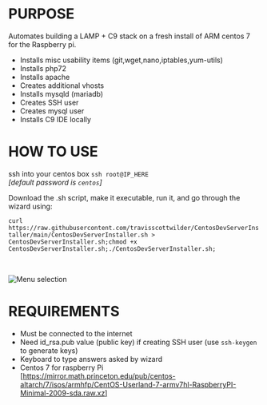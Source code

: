 # PURPOSE
Automates building a LAMP + C9 stack on a fresh install of ARM centos 7 for the Raspberry pi.
  - Installs misc usability items (git,wget,nano,iptables,yum-utils)
  - Installs php72
  - Installs apache
  - Creates additional vhosts
  - Installs mysqld (mariadb)
  - Creates SSH user
  - Creates mysql user
  - Installs C9 IDE locally





# HOW TO USE
ssh into your centos box `ssh root@IP_HERE` 
<br>*[default password is `centos`]*

Download the .sh script, make it executable, run it, and go through the wizard using:

```curl https://raw.githubusercontent.com/travisscottwilder/CentosDevServerInstaller/main/CentosDevServerInstaller.sh > CentosDevServerInstaller.sh;chmod +x CentosDevServerInstaller.sh;./CentosDevServerInstaller.sh;```

<br>

![Menu selection](/menu_select.png)


# REQUIREMENTS
  - Must be connected to the internet
  - Need id_rsa.pub value (public key) if creating SSH user (use `ssh-keygen` to generate keys)
  - Keyboard to type answers asked by wizard
  - Centos 7 for raspberry Pi [https://mirror.math.princeton.edu/pub/centos-altarch/7/isos/armhfp/CentOS-Userland-7-armv7hl-RaspberryPI-Minimal-2009-sda.raw.xz]
